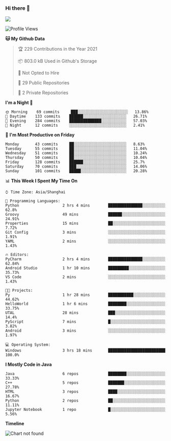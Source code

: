 ### Hi there 👋

<!--
**zhou-ning/zhou-ning** is a ✨ _special_ ✨ repository because its `README.md` (this file) appears on your GitHub profile.

Here are some ideas to get you started:

- 🔭 I’m currently working on ...
- 🌱 I’m currently learning ...
- 👯 I’m looking to collaborate on ...
- 🤔 I’m looking for help with ...
- 💬 Ask me about ...
- 📫 How to reach me: ...
- 😄 Pronouns: ...
- ⚡ Fun fact: ...
-->
![](https://github-readme-stats.vercel.app/api?username=zhou-ning)

<!--START_SECTION:waka-->
![Profile Views](http://img.shields.io/badge/Profile%20Views-128-blue)

**🐱 My Github Data** 

> 🏆 229 Contributions in the Year 2021
 > 
> 📦 803.0 kB Used in Github's Storage 
 > 
> 🚫 Not Opted to Hire
 > 
> 📜 29 Public Repositories 
 > 
> 🔑 2 Private Repositories  
 > 
**I'm a Night 🦉** 

```text
🌞 Morning    69 commits     ███░░░░░░░░░░░░░░░░░░░░░░   13.86% 
🌆 Daytime    133 commits    ██████░░░░░░░░░░░░░░░░░░░   26.71% 
🌃 Evening    284 commits    ██████████████░░░░░░░░░░░   57.03% 
🌙 Night      12 commits     ░░░░░░░░░░░░░░░░░░░░░░░░░   2.41%

```
📅 **I'm Most Productive on Friday** 

```text
Monday       43 commits     ██░░░░░░░░░░░░░░░░░░░░░░░   8.63% 
Tuesday      55 commits     ██░░░░░░░░░░░░░░░░░░░░░░░   11.04% 
Wednesday    51 commits     ██░░░░░░░░░░░░░░░░░░░░░░░   10.24% 
Thursday     50 commits     ██░░░░░░░░░░░░░░░░░░░░░░░   10.04% 
Friday       128 commits    ██████░░░░░░░░░░░░░░░░░░░   25.7% 
Saturday     70 commits     ███░░░░░░░░░░░░░░░░░░░░░░   14.06% 
Sunday       101 commits    █████░░░░░░░░░░░░░░░░░░░░   20.28%

```


📊 **This Week I Spent My Time On** 

```text
⌚︎ Time Zone: Asia/Shanghai

💬 Programming Languages: 
Python                   2 hrs 4 mins        ███████████████░░░░░░░░░░   62.8% 
Groovy                   49 mins             ██████░░░░░░░░░░░░░░░░░░░   24.91% 
Properties               15 mins             ██░░░░░░░░░░░░░░░░░░░░░░░   7.72% 
Git Config               3 mins              ░░░░░░░░░░░░░░░░░░░░░░░░░   1.91% 
YAML                     2 mins              ░░░░░░░░░░░░░░░░░░░░░░░░░   1.43%

🔥 Editors: 
PyCharm                  2 hrs 4 mins        ███████████████░░░░░░░░░░   62.84% 
Android Studio           1 hr 10 mins        █████████░░░░░░░░░░░░░░░░   35.73% 
VS Code                  2 mins              ░░░░░░░░░░░░░░░░░░░░░░░░░   1.43%

🐱‍💻 Projects: 
Py                       1 hr 28 mins        ███████████░░░░░░░░░░░░░░   44.62% 
HelloWorld               1 hr 6 mins         ████████░░░░░░░░░░░░░░░░░   33.75% 
UTAL                     28 mins             ███░░░░░░░░░░░░░░░░░░░░░░   14.4% 
PyScript                 7 mins              █░░░░░░░░░░░░░░░░░░░░░░░░   3.82% 
Android                  3 mins              ░░░░░░░░░░░░░░░░░░░░░░░░░   1.97%

💻 Operating System: 
Windows                  3 hrs 18 mins       █████████████████████████   100.0%

```

**I Mostly Code in Java** 

```text
Java                     6 repos             ████████░░░░░░░░░░░░░░░░░   33.33% 
C++                      5 repos             ███████░░░░░░░░░░░░░░░░░░   27.78% 
HTML                     3 repos             ████░░░░░░░░░░░░░░░░░░░░░   16.67% 
Python                   2 repos             ██░░░░░░░░░░░░░░░░░░░░░░░   11.11% 
Jupyter Notebook         1 repo              █░░░░░░░░░░░░░░░░░░░░░░░░   5.56%

```


**Timeline**

![Chart not found](https://raw.githubusercontent.com/zhou-ning/zhou-ning/main/charts/bar_graph.png) 


<!--END_SECTION:waka-->
